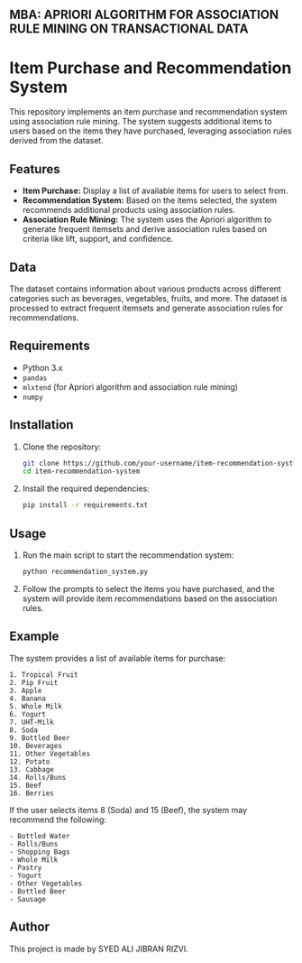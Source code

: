 ## MBA: APRIORI ALGORITHM FOR ASSOCIATION RULE MINING ON TRANSACTIONAL DATA
# Item Purchase and Recommendation System

This repository implements an item purchase and recommendation system using association rule mining. The system suggests additional items to users based on the items they have purchased, leveraging association rules derived from the dataset.

## Features

- **Item Purchase:** Display a list of available items for users to select from.
- **Recommendation System:** Based on the items selected, the system recommends additional products using association rules.
- **Association Rule Mining:** The system uses the Apriori algorithm to generate frequent itemsets and derive association rules based on criteria like lift, support, and confidence.

## Data

The dataset contains information about various products across different categories such as beverages, vegetables, fruits, and more. The dataset is processed to extract frequent itemsets and generate association rules for recommendations.

## Requirements

- Python 3.x
- `pandas`
- `mlxtend` (for Apriori algorithm and association rule mining)
- `numpy`

## Installation

1. Clone the repository:

   ```bash
   git clone https://github.com/your-username/item-recommendation-system.git
   cd item-recommendation-system
   ```

2. Install the required dependencies:

   ```bash
   pip install -r requirements.txt
   ```

## Usage

1. Run the main script to start the recommendation system:

   ```bash
   python recommendation_system.py
   ```

2. Follow the prompts to select the items you have purchased, and the system will provide item recommendations based on the association rules.

## Example

The system provides a list of available items for purchase:

```
1. Tropical Fruit
2. Pip Fruit
3. Apple
4. Banana
5. Whole Milk
6. Yogurt
7. UHT-Milk
8. Soda
9. Bottled Beer
10. Beverages
11. Other Vegetables
12. Potato
13. Cabbage
14. Rolls/Buns
15. Beef
16. Berries
```

If the user selects items 8 (Soda) and 15 (Beef), the system may recommend the following:

```
- Bottled Water
- Rolls/Buns
- Shopping Bags
- Whole Milk
- Pastry
- Yogurt
- Other Vegetables
- Bottled Beer
- Sausage
```

## Author

This project is made by SYED ALI JIBRAN RIZVI.
